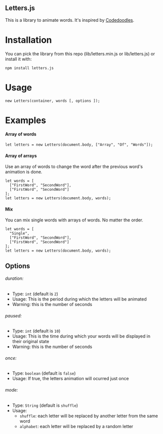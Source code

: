 ## Letters.js

This is a library to animate words.
It's inspired by [Codedoodles](http://www.codedoodl.es).  

# Installation

You can pick the library from this repo (lib/letters.min.js or lib/letters.js) or install it with:

```
npm install letters.js
```

# Usage

```
new Letters(container, words [, options ]);
```

# Examples

#### Array of words
```
let letters = new Letters(document.body, ["Array", "Of", "Words"]);
```

#### Array of arrays

Use an array of words to change the word after the previous word's animation is done.
```
let words = [
  ["FirstWord", "SecondWord"],
  ["FirstWord", "SecondWord"]
];
let letters = new Letters(document.body, words);
```

#### Mix

You can mix single words with arrays of words. No matter the order.
```
let words = [
  "Single",
  ["FirstWord", "SecondWord"],
  ["FirstWord", "SecondWord"]
];
let letters = new Letters(document.body, words);
```

## Options

###### duration:
- Type: `int` (default is `2`)
- Usage: This is the period during which the letters will be animated
- Warning: this is the number of seconds

###### paused:
- Type: `int` (default is `10`)
- Usage: This is the time during which your words will be displayed in their original state
- Warning: this is the number of seconds

###### once:
- Type: `boolean` (default is `false`)
- Usage: If true, the letters animation will ocurred just once

###### mode:
- Type: `String` (default is `shuffle`)
- Usage:
  - `shuffle`: each letter will be replaced by another letter from the same word
  - `alphabet`: each letter will be replaced by a random letter
